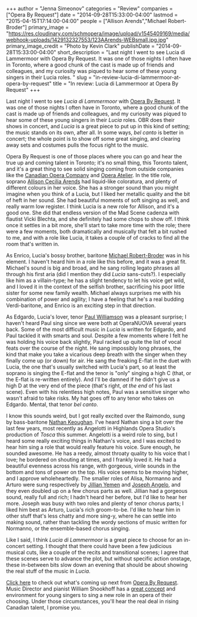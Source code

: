 +++
author = "Jenna Simeonov"
categories = "Review"
companies = ["Opera By Request"]
date = "2014-09-28T15:33:00-04:00"
lastmod = "2015-04-15T17:14:00-04:00"
people = ["Allison Arends","Michael Robert-Broder"]
primary_image = "https://res.cloudinary.com/schmopera/image/upload/v1545409169/media/webhook-uploads/1429132327553/123AArends-WEBsmall.jpg.jpg"
primary_image_credit = "Photo by Kevin Clark"
publishDate = "2014-09-28T15:33:00-04:00"
short_description = "Last night I went to see Lucia di Lammermoor with Opera By Request. It was one of those nights I often have in Toronto, where a good chunk of the cast is made up of friends and colleagues, and my curiosity was piqued to hear some of these young singers in their Lucia roles. "
slug = "in-review-lucia-di-lammermoor-at-opera-by-request"
title = "In review: Lucia di Lammermoor at Opera By Request"
+++

Last night I went to see _Lucia di Lammermoor_ with [Opera By Request](http://operabyrequest.ca/wordpress/). It was one of those nights I often have in Toronto, where a good chunk of the cast is made up of friends and colleagues, and my curiosity was piqued to hear some of these young singers in their _Lucia_ roles. OBR does their shows in concert, and _Lucia_ is a great piece to put up in this kind of setting; the music stands on its own, after all. In some ways, _bel canto_ is better in concert; the whole point is to show off some great singing, and clearing away sets and costumes pulls the focus right to the music.

Opera By Request is one of those places where you can go and hear the true up and coming talent in Toronto; it's no small thing, this Toronto talent, and it's a great thing to see solid singing coming from outside companies like the [Canadian Opera Company](http://www.coc.ca/) and [Opera Atelier](http://www.operaatelier.com/). In the title role, soprano [Allison Cecilia Arends](http://www.allisonarends.com/) had liquid-like coloratura, and plenty of different colours in her voice. She has a stronger sound than you might imagine when you think of a Lucia, but I liked her metallic quality and the bit of heft in her sound. She had beautiful moments of soft singing as well, and really warm low register. I think Lucia is a new role for Allison, and it's a good one. She did that endless version of the Mad Scene cadenza with flautist Vicki Blechta, and she definitely had some chops to show off. I think once it settles in a bit more, she'll start to take more time with the role; there were a few moments, both dramatically and musically that felt a bit rushed to me, and with a role like Lucia, it takes a couple of of cracks to find all the room that's written in.

As Enrico, Lucia's bossy brother, baritone [Michael Robert-Broder](http://www.michaelrobertbroder.com/) was in his element. I haven't heard him in a role like this before, and it was a great fit. Michael's sound is big and broad, and he sang rolling legato phrases all through his first aria (did I mention they did _Lucia_ sans-cuts?). I especially like him as a villain-type; he has a slight tendency to let his voice get wild, and I loved it in the context of the selfish brother, sacrificing his poor little sister for some new family wealth. Michael always surprises me with his combination of power and agility; I have a feeling that he's a real budding Verdi-baritone, and Enrico is an exciting step in that direction.

As Edgardo, Lucia's lover, tenor [Paul Williamson](http://paulwilliamson.ca/) was a pleasant surprise; I haven't heard Paul sing since we were both at OperaNUOVA several years back. Some of the most difficult music in _Lucia_ is written for Edgardo, and Paul tackled it with smarts and soul. Despite a few moments where I felt he was holding his voice back slightly, Paul racked up quite the list of vocal feats over the course of the night. He sang impossibly long phrases, the kind that make you take a vicarious deep breath with the singer when they finally come up (or down) for air. He sang the freaking E-flat in the duet with Lucia, the one that's usually switched with Lucia's part, so at least the soprano is singing the E-flat and the tenor is "only" singing a high C (that, or the E-flat is re-written entirely). And I'll be damned if he didn't give us a high D at the very end of the piece (that's right, _at the end_ of his last scene). Even with his relentless high notes, Paul was a sensitive singer who wasn't afraid to take risks. My hat goes off to any tenor who takes on Edgardo. Mental, that tenor _bel canto_. 

I know this sounds weird, but I got really excited over the Raimondo, sung by bass-baritone [Nathan Keoughan](https://twitter.com/nathankeoughan). I've heard Nathan sing a bit over the last few years, most recently as Angelotti in Highlands Opera Studio's production of _Tosca_ this summer. Angelotti is a weird role to sing, but I heard some really exciting things in Nathan's voice, and I was excited to hear him sing a role that would really feature his voice. Sure enough, he sounded awesome. He has a reedy, almost throaty quality to his voice that I love; he bordered on shouting at times, and I frankly loved it. He had a beautiful evenness across his range, with gorgeous, virile sounds in the bottom and tons of power on the top. His voice seems to be moving higher, and I approve wholeheartedly.
The smaller roles of Alisa, Normanno and Arturo were sung respectively by [Jillian Yemen](http://oohlalaopera.wordpress.com/jillan-yemen/) and [Joseph Angelo](https://josephangelo.jux.com/), and they even doubled up on a few chorus parts as well. Jillian had a gorgeous sound, really full and rich; I hadn't heard her before, but I'd like to hear her more. Joseph was busy with two roles and plenty of tenor chorus parts; I liked him best as Arturo, Lucia's rich groom-to-be. I'd like to hear him in other stuff that's less chatty and more sing-y, where he can settle into making sound, rather than tackling the wordy sections of music written for Normanno, or the ensemble-based chorus singing.

Like I said, I think _Lucia di Lammermoor_ is a great piece to choose for an in-concert setting. I thought that there could have been a few judicious musical cuts, like a couple of the recits and transitional scenes; I agree that these scenes serve to advance the plot, but without specific action onstage, these in-between bits slow down an evening that should be about showing the real stuff of the music in _Lucia_.

[Click here](http://operabyrequest.ca/wordpress/) to check out what's coming up next from [Opera By Request](http://operabyrequest.ca/wordpress/). Music Director and pianist William Shookhoff has a [great concept](http://operabyrequest.ca/wordpress/?page_id=6) and environment for young singers to sing a new role in an opera of their choosing. Under those circumstances, you'll hear the real deal in rising Canadian talent, I promise you.
